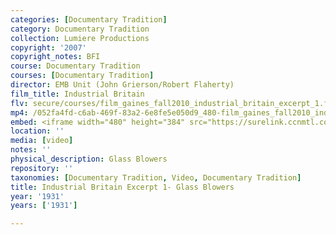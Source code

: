 ```yaml
---
categories: [Documentary Tradition]
category: Documentary Tradition
collection: Lumiere Productions
copyright: '2007'
copyright_notes: BFI
course: Documentary Tradition
courses: [Documentary Tradition]
director: EMB Unit (John Grierson/Robert Flaherty)
film_title: Industrial Britain
flv: secure/courses/film_gaines_fall2010_industrial_britain_excerpt_1.flv
mp4: /052fa4fd-c6ab-469f-83a2-6e8fe5e050d9_480-film_gaines_fall2010_industrial_britain_excerpt_1.mp4
embed: <iframe width="480" height="384" src="https://surelink.ccnmtl.columbia.edu/video/?player=mp4_secure_stream&file=/052fa4fd-c6ab-469f-83a2-6e8fe5e050d9_480-film_gaines_fall2010_industrial_britain_excerpt_1.mp4&width=480&height=360&poster=https://d369ay3g98xik5.cloudfront.net/thumbs/2016/11/17/052fa4fd-c6ab-469f-83a2-6e8fe5e050d9-00005.jpg&authtype=wind"></iframe>
location: ''
media: [video]
notes: ''
physical_description: Glass Blowers
repository: ''
taxonomies: [Documentary Tradition, Video, Documentary Tradition]
title: Industrial Britain Excerpt 1- Glass Blowers
year: '1931'
years: ['1931']

---
```

